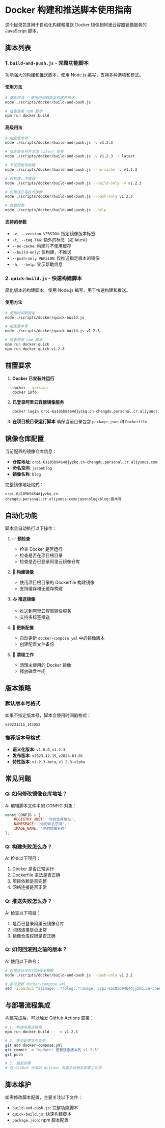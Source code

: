 # Docker 构建和推送脚本使用指南

这个目录包含用于自动化构建和推送 Docker 镜像到阿里云容器镜像服务的 JavaScript 脚本。

## 脚本列表

### 1. `build-and-push.js` - 完整功能脚本

功能强大的构建和推送脚本，使用 Node.js 编写，支持多种选项和模式。

#### 使用方法

```bash
# 基本用法 - 使用时间戳版本构建并推送
node ./scripts/docker/build-and-push.js

# 或者使用 npm 脚本
npm run docker:build
```

#### 高级用法

```bash
# 指定版本号
node ./scripts/docker/build-and-push.js -v v1.2.3

# 指定版本号并添加 latest 标签
node ./scripts/docker/build-and-push.js -v v1.2.3 -t latest

# 不使用缓存构建
node ./scripts/docker/build-and-push.js --no-cache -v v1.2.3

# 仅构建，不推送
node ./scripts/docker/build-and-push.js --build-only -v v1.2.3

# 仅推送已存在的镜像
node ./scripts/docker/build-and-push.js --push-only v1.2.3

# 查看帮助
node ./scripts/docker/build-and-push.js --help
```

#### 支持的参数

- `-v, --version VERSION`: 指定镜像版本标签
- `-t, --tag TAG`: 额外的标签（如 latest）
- `--no-cache`: 构建时不使用缓存
- `--build-only`: 仅构建，不推送
- `--push-only VERSION`: 仅推送指定版本的镜像
- `-h, --help`: 显示帮助信息

### 2. `quick-build.js` - 快速构建脚本

简化版本的构建脚本，使用 Node.js 编写，用于快速构建和推送。

#### 使用方法

```bash
# 使用时间戳版本
node ./scripts/docker/quick-build.js

# 指定版本号
node ./scripts/docker/quick-build.js v1.2.3

# 或者使用 npm 脚本
npm run docker:quick
npm run docker:quick v1.2.3
```

## 前置要求

1. **Docker 已安装并运行**
   ```bash
   docker --version
   docker info
   ```

2. **已登录阿里云容器镜像服务**
   ```bash
   docker login crpi-6a105b9464djyzkq.cn-chengdu.personal.cr.aliyuncs.com
   ```

3. **在项目根目录运行脚本**
   确保当前目录包含 `package.json` 和 `Dockerfile`

## 镜像仓库配置

当前配置的镜像仓库信息：
- **仓库地址**: `crpi-6a105b9464djyzkq.cn-chengdu.personal.cr.aliyuncs.com`
- **命名空间**: `jasonblog`
- **镜像名称**: `blog`

完整镜像地址格式：
```
crpi-6a105b9464djyzkq.cn-chengdu.personal.cr.aliyuncs.com/jasonblog/blog:版本号
```

## 自动化功能

脚本会自动执行以下操作：

1. ✅ **预检查**
   - 检查 Docker 是否运行
   - 检查是否在项目根目录
   - 检查是否已登录阿里云镜像仓库

2. 🔨 **构建镜像**
   - 使用项目根目录的 Dockerfile 构建镜像
   - 支持缓存和无缓存构建

3. 📤 **推送镜像**
   - 推送到阿里云容器镜像服务
   - 支持多标签推送

4. 📝 **更新配置**
   - 自动更新 `docker-compose.yml` 中的镜像版本
   - 创建配置文件备份

5. 🧹 **清理工作**
   - 清理未使用的 Docker 镜像
   - 释放磁盘空间

## 版本策略

### 默认版本号格式
如果不指定版本号，脚本会使用时间戳格式：
```
v20231215_143052
```

### 推荐版本号格式
- **语义化版本**: `v1.0.0`, `v1.2.3`
- **发布版本**: `v2023.12.15`, `v2024.01.01`
- **特性版本**: `v1.2.3-beta`, `v1.2.3-alpha`

## 常见问题

### Q: 如何修改镜像仓库地址？
A: 编辑脚本文件中的 CONFIG 对象：
```javascript
const CONFIG = {
    REGISTRY_HOST: '你的仓库地址',
    NAMESPACE: '你的命名空间',
    IMAGE_NAME: '你的镜像名称'
};
```

### Q: 构建失败怎么办？
A: 检查以下项目：
1. Docker 是否正常运行
2. Dockerfile 语法是否正确
3. 项目依赖是否完整
4. 网络连接是否正常

### Q: 推送失败怎么办？
A: 检查以下项目：
1. 是否已登录阿里云镜像仓库
2. 网络连接是否正常
3. 镜像仓库权限是否正确

### Q: 如何回滚到之前的版本？
A: 使用以下命令：
```bash
# 仅推送已存在的旧版本镜像
node ./scripts/docker/build-and-push.js --push-only v1.2.2

# 手动更新 docker-compose.yml
sed -i.backup "s|image: .*/blog:.*|image: crpi-6a105b9464djyzkq.cn-chengdu.personal.cr.aliyuncs.com/jasonblog/blog:v1.2.2|g" docker-compose.yml
```

## 与部署流程集成

构建完成后，可以触发 GitHub Actions 部署：

```bash
# 1. 构建并推送镜像
npm run docker:build -- -v v1.2.3

# 2. 提交配置文件变更
git add docker-compose.yml
git commit -m "update: 更新镜像版本到 v1.2.3"
git push

# 3. 触发部署
# 在 GitHub 仓库的 Actions 页面手动触发部署工作流
```

## 脚本维护

如需修改脚本配置，主要关注以下文件：
- `build-and-push.js`: 完整功能脚本
- `quick-build.js`: 快速构建脚本
- `package.json`: npm 脚本配置 